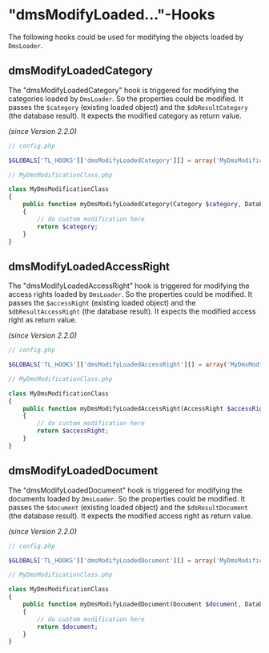 # "dmsModifyLoaded..."-Hooks

The following hooks could be used for modifying the objects loaded by `DmsLoader`.

## dmsModifyLoadedCategory

The "dmsModifyLoadedCategory" hook is triggered for modifying the categories loaded by `DmsLoader`. So the properties could be modified.
It passes the `$category` (existing loaded object) and the `$dbResultCategory` (the database result).
It expects the modified category as return value.

*(since Version 2.2.0)*


```php
// config.php

$GLOBALS['TL_HOOKS']['dmsModifyLoadedCategory'][] = array('MyDmsModificationClass', 'myDmsModifyLoadedCategory');

// MyDmsModificationClass.php

class MyDmsModificationClass
{
	public function myDmsModifyLoadedCategory(Category $category, Database_Result $dbResultCategory)
	{
		// do custom modification here
		return $category;
	}
}
```

## dmsModifyLoadedAccessRight

The "dmsModifyLoadedAccessRight" hook is triggered for modifying the access rights loaded by `DmsLoader`. So the properties could be modified.
It passes the `$accessRight` (existing loaded object) and the `$dbResultAccessRight` (the database result).
It expects the modified access right as return value.

*(since Version 2.2.0)*


```php
// config.php

$GLOBALS['TL_HOOKS']['dmsModifyLoadedAccessRight'][] = array('MyDmsModificationClass', 'myDmsModifyLoadedAccessRight');

// MyDmsModificationClass.php

class MyDmsModificationClass
{
	public function myDmsModifyLoadedAccessRight(AccessRight $accessRight, Database_Result $dbResultAccessRight)
	{
		// do custom modification here
		return $accessRight;
	}
}
```

## dmsModifyLoadedDocument

The "dmsModifyLoadedDocument" hook is triggered for modifying the documents loaded by `DmsLoader`. So the properties could be modified.
It passes the `$document` (existing loaded object) and the `$dbResultDocument` (the database result).
It expects the modified access right as return value.

*(since Version 2.2.0)*


```php
// config.php

$GLOBALS['TL_HOOKS']['dmsModifyLoadedDocument'][] = array('MyDmsModificationClass', 'myDmsModifyLoadedDocument');

// MyDmsModificationClass.php

class MyDmsModificationClass
{
	public function myDmsModifyLoadedDocument(Document $document, Database_Result $dbResultDocument)
	{
		// do custom modification here
		return $document;
	}
}
```